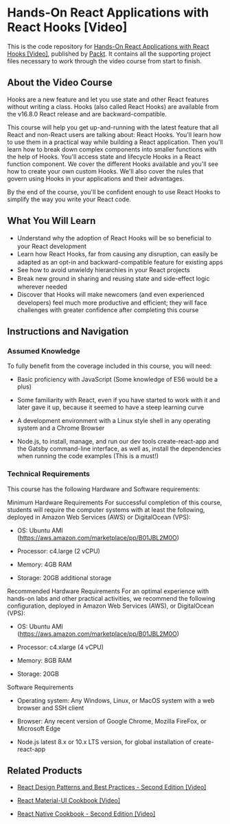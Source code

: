 # Hands-On React Applications with React Hooks [Video]
This is the code repository for [Hands-On React Applications with React Hooks [Video]](https://www.packtpub.com/web-development/hands-on-react-applications-with-react-hooks-video), published by [Packt](https://www.packtpub.com/?utm_source=github). It contains all the supporting project files necessary to work through the video course from start to finish.
## About the Video Course
Hooks are a new feature and let you use state and other React features without writing a class. Hooks (also called React Hooks) are available from the v16.8.0 React release and are backward-compatible.

This course will help you get up-and-running with the latest feature that all React and non-React users are talking about: React Hooks. You'll learn how to use them in a practical way while building a React application. Then you'll learn how to break down complex components into smaller functions with the help of Hooks. You'll access state and lifecycle Hooks in a React function component. We cover the different Hooks available and you'll see how to create your own custom Hooks. We'll also cover the rules that govern using Hooks in your applications and their advantages.

By the end of the course, you'll be confident enough to use React Hooks to simplify the way you write your React code.


<H2>What You Will Learn</H2>
<DIV class=book-info-will-learn-text>
<UL>
<LI><SPAN style="LINE-HEIGHT: 20px; BACKGROUND-COLOR: transparent">Understand why the adoption of React Hooks will be so beneficial to your React development</SPAN> 
<LI><SPAN style="LINE-HEIGHT: 20px; BACKGROUND-COLOR: transparent">Learn how React Hooks, far from causing any disruption, can easily be adapted as an opt-in and backward-compatible feature for existing apps</SPAN> 
<LI><SPAN style="LINE-HEIGHT: 20px; BACKGROUND-COLOR: transparent">See how to avoid unwieldy hierarchies in your React projects</SPAN> 
<LI><SPAN style="LINE-HEIGHT: 20px; BACKGROUND-COLOR: transparent">Break new ground in sharing and reusing state and side-effect logic wherever needed</SPAN> 
<LI><SPAN style="LINE-HEIGHT: 20px; BACKGROUND-COLOR: transparent">Discover that Hooks will make newcomers (and even experienced developers) feel much more productive and efficient; they will face challenges with greater confidence after completing this course</SPAN></LI></UL></DIV>

## Instructions and Navigation
### Assumed Knowledge
To fully benefit from the coverage included in this course, you will need:<br/>

* Basic proficiency with JavaScript (Some knowledge of ES6 would be a plus)

* Some familiarity with React, even if you have started to work with it and later gave it up, because it seemed to have a steep learning curve

* A development environment with a Linux style shell in any operating system and a Chrome Browser

* Node.js, to install, manage, and run our dev tools create-react-app and the Gatsby command-line interface, as well as, install the dependencies when running the code examples (This is a must!)

### Technical Requirements
This course has the following Hardware and Software requirements:<br/>

Minimum Hardware Requirements
For successful completion of this course, students will require the computer systems with at least the following, deployed in Amazon Web Services (AWS) or DigitalOcean (VPS):

* OS: Ubuntu AMI (https://aws.amazon.com/marketplace/pp/B01JBL2M0O) 

* Processor: c4.large (2 vCPU)

* Memory:  4GB RAM

* Storage: 20GB additional storage

Recommended Hardware Requirements
For an optimal experience with hands-on labs and other practical activities, we recommend the following configuration, deployed in Amazon Web Services (AWS), or DigitalOcean (VPS):

* OS: Ubuntu AMI (https://aws.amazon.com/marketplace/pp/B01JBL2M0O) 

* Processor: c4.xlarge (4 vCPU)

* Memory: 8GB RAM

* Storage: 20GB 

Software Requirements

* Operating system: Any Windows, Linux, or MacOS system with a web browser and SSH client

* Browser: Any recent version of Google Chrome, Mozilla FireFox, or Microsoft Edge

* Node.js latest 8.x or 10.x LTS version, for global installation of create-react-app

## Related Products
* [React Design Patterns and Best Practices - Second Edition [Video]](https://www.packtpub.com/web-development/react-design-patterns-and-best-practices-second-edition)

* [React Material-UI Cookbook [Video]](https://www.packtpub.com/application-development/react-material-ui-cookbook)

* [React Native Cookbook - Second Edition [Video]](https://www.packtpub.com/application-development/react-native-cookbook-second-edition)

